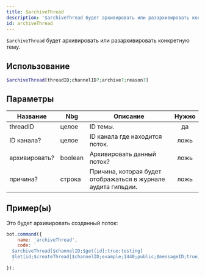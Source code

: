 ```yaml
---
title: $archiveThread
description: '$archiveThread будет архивировать или разархивировать конкретную тему.'
id: archiveThread
---
```


`$archiveThread` будет архивировать или разархивировать конкретную тему.

## Использование

```php
$archiveThread[threadID;channelID?;archive?;reason?]
```

## Параметры

| Название      | Nbg     | Описание                                                      | Нужно |
| ------------- | ------- | ------------------------------------------------------------- |:-----:|
| threadID      | целое   | ID темы.                                                      |  да   |
| ID канала?    | целое   | ID канала где находится поток.                                | ложь  |
| архивировать? | boolean | Архивировать данный поток?                                    | ложь  |
| причина?      | строка  | Причина, которая будет отображаться в журнале аудита гильдии. | ложь  |

## Пример(ы)

Это будет архивировать созданный поток:

```javascript
bot.command({
    name: 'archiveThread',
    code: `
  $archiveThread[$channelID;$get[id];true;testing]
  $let[id;$createThread[$channelID;example;1440;public;$messageID;true]]  
  `
});
```
